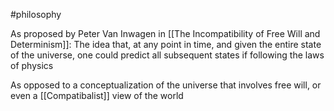 #philosophy 

As proposed by Peter Van Inwagen in [[The Incompatibility of Free Will and Determinism]]:
	The idea that, at any point in time, and given the entire state of the universe, one could predict all subsequent states if following the laws of physics

As opposed to a conceptualization of the universe that involves free will, or even a [[Compatibalist]] view of the world
